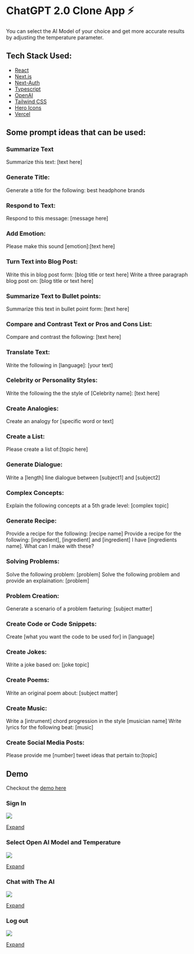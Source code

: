 # ChatGPT 2.0 Clone App ⚡

You can select the AI Model of your choice and get more accurate results by adjusting the temperature parameter.

## Tech Stack Used:

- [React](https://reactjs.org/)
- [Next.js](https://nextjs.org/)
- [Next-Auth](https://next-auth.js.org/)
- [Typescript](https://www.typescriptlang.org/)
- [OpenAI](https://openai.com/)
- [Tailwind CSS](https://tailwindcss.com/docs/guides/nextjs)
- [Hero Icons](https://heroicons.com/)
- [Vercel](https://vercel.com/)

## Some prompt ideas that can be used:

### Summarize Text

Summarize this text: [text here]

### Generate Title:

Generate a title for the following: best headphone brands

### Respond to Text:

Respond to this message: [message here]

### Add Emotion:

Please make this sound [emotion]:[text here]

### Turn Text into Blog Post:

Write this in blog post form: [blog title or text here]
Write a three paragraph blog post on: [blog title or text here]

### Summarize Text to Bullet points:

Summarize this text in bullet point form: [text here]

### Compare and Contrast Text or Pros and Cons List:

Compare and contrast the following: [text here]

### Translate Text:

Write the following in [language]: [your text]

### Celebrity or Personality Styles:

Write the following the the style of [Celebrity name]: [text here]

### Create Analogies:

Create an analogy for [specific word or text]

### Create a List:

Please create a list of:[topic here]

### Generate Dialogue:

Write a [length] line dialogue between [subject1] and [subject2]

### Complex Concepts:

Explain the following concepts at a 5th grade level: [complex topic]

### Generate Recipe:

Provide a recipe for the following: [recipe name]
Provide a recipe for the following: [ingredient], [ingredient] and [ingredient]
I have [ingredients name]. What can I make with these?

### Solving Problems:

Solve the following problem: [problem]
Solve the following problem and provide an explaination: [problem]

### Problem Creation:

Generate a scenario of a problem faeturing: [subject matter]

### Create Code or Code Snippets:

Create [what you want the code to be used for] in [language]

### Create Jokes:

Write a joke based on: [joke topic]

### Create Poems:

Write an original poem about: [subject matter]

### Create Music:

Write a [intrument] chord progression in the style [musician name]
Write lyrics for the following beat: [music]

### Create Social Media Posts:

Please provide me [number] tweet ideas that pertain to:[topic]

## Demo

Checkout the [demo here](https://chatgpt.valynsilva.com/)

### Sign In

![](/public/gifs/.gif)

[Expand](/public/demos/.mp4)

### Select Open AI Model and Temperature

![](/public/gifs/.gif)

[Expand](/public/demos/.mp4)

### Chat with The AI

![](/public/gifs/.gif)

[Expand](/public/demos/.mp4)

### Log out

![](/public/gifs/.gif)

[Expand](/public/demos/.mp4)
